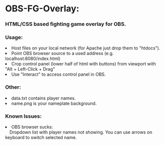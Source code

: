 <h1> OBS-FG-Overlay:</h1>
<h3>HTML/CSS based fighting game overlay for OBS.</h3>
<h3>Usage:</h3>
  <li> Host files on your local network (for Apache just drop them to "htdocs").
  <li> Point OBS browser source to a used address (e.g. localhost:8080/index.html)
  <li> Crop control panel (lower half of html with buttons) from viewport with "Alt + Left-Click + Drag"
  <li> Use "Interact" to access control panel in OBS.
<h3>Other:</h3>
  <li> data.txt contains player names.
  <li> name.png is your nameplate background.

<h3>Known Issues:</h3>
  <li> OBS browser sucks:<br>&emsp;Dropdown list with player names not showing. You can use arrows on keyboard to switch selected name.
